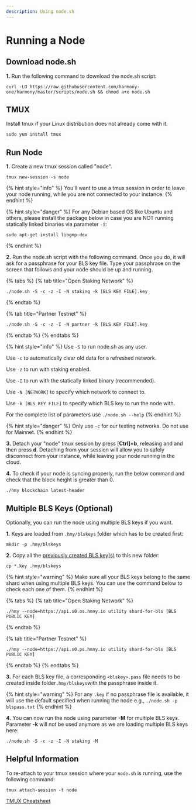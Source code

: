 ```yaml
---
description: Using node.sh
---
```


# Running a Node

## Download node.sh

**1.** Run the following command to download the node.sh script:

```text
curl -LO https://raw.githubusercontent.com/harmony-one/harmony/master/scripts/node.sh && chmod a+x node.sh
```

## TMUX

Install tmux if your Linux distribution does not already come with it. 

```text
sudo yum install tmux
```

## Run Node

**1.** Create a new tmux session called "node".

```text
tmux new-session -s node
```

{% hint style="info" %}
You'll want to use a tmux session in order to leave your node running, while you are not connected to your instance.
{% endhint %}

{% hint style="danger" %}
For any Debian based OS like Ubuntu and others, please install the package below in case you are NOT running statically linked binaries via parameter `-I`:

```text
sudo apt-get install libgmp-dev
```
{% endhint %}

**2.** Run the node.sh script with the following command. Once you do, it will ask for a passphrase for your BLS key file. Type your passphrase on the screen that follows and your node should be up and running.

{% tabs %}
{% tab title="Open Staking Network" %}
```
./node.sh -S -c -z -I -N staking -k [BLS KEY FILE].key
```
{% endtab %}

{% tab title="Partner Testnet" %}
```text
./node.sh -S -c -z -I -N partner -k [BLS KEY FILE].key
```
{% endtab %}
{% endtabs %}

{% hint style="info" %}
Use `-S` to run node.sh as any user.

Use `-c` to automatically clear old data for a refreshed network.

Use `-z` to run with staking enabled.

Use `-I` to run with the statically linked binary \(recommended\).

Use `-N [NETWORK]` to specify which network to connect to.

Use `-k [BLS KEY FILE]` to specify which BLS key to run the node with.

For the complete list of parameters use `./node.sh --help`
{% endhint %}

{% hint style="danger" %}
Only use `-c` for our testing networks. Do not use for Mainnet.
{% endhint %}

**3.** Detach your "node" tmux session by press \[**Ctrl\]+b**, releasing and and then press **d**. Detaching from your session will allow you to safely disconnect from your instance, while leaving your node running in the cloud.

**4.** To check if your node is syncing properly, run the below command and check that the block height is greater than 0.

```text
./hmy blockchain latest-header
```

## Multiple BLS Keys \(Optional\)

Optionally, you can run the node using multiple BLS keys if you want. 

**1.** Keys are loaded from `.hmy/blskeys` folder which has to be created first:

```text
mkdir -p .hmy/blskeys
```

**2.** Copy all the [previously created BLS key\(s\)](https://docs.harmony.one/home/validators/first-time-setup/generating-a-bls-key) to this new folder:

```text
cp *.key .hmy/blskeys
```

{% hint style="warning" %}
Make sure all your BLS keys belong to the same shard when using multiple BLS keys. You can use the command below to check each one of them.
{% endhint %}

{% tabs %}
{% tab title="Open Staking Network" %}
```
./hmy --node=https://api.s0.os.hmny.io utility shard-for-bls [BLS PUBLIC KEY]
```
{% endtab %}

{% tab title="Partner Testnet" %}
```text
./hmy --node=https://api.s0.ps.hmny.io utility shard-for-bls [BLS PUBLIC KEY]
```
{% endtab %}
{% endtabs %}

**3.** For each BLS key file, a corresponding `<blskey>.pass` file needs to be created inside folder`.hmy/blskeys`with the passphrase inside it.

{% hint style="warning" %}
For any `.key` if no passphrase file is available, it will use the default specified when running the node e.g., `./node.sh -p blspass.txt`
{% endhint %}

**4.** You can now run the node using parameter **-M** for multiple BLS keys. Parameter **-k** will not be used anymore as we are loading multiple BLS keys here:

```text
./node.sh -S -c -z -I -N staking -M
```

## Helpful Information

To re-attach to your tmux session where your `node.sh` is running, use the following command:

```text
tmux attach-session -t node
```

[TMUX Cheatsheet](https://gist.github.com/henrik/1967800)

